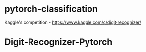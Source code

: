 # pytorch-classification

Kaggle's competition - https://www.kaggle.com/c/digit-recognizer/

# Digit-Recognizer-Pytorch
